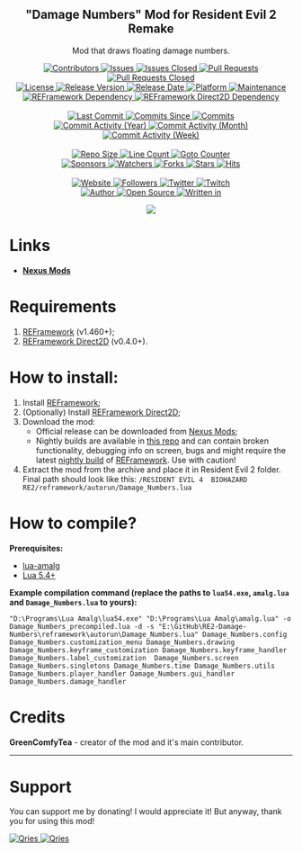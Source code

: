 <p align="center">
	<h2 align="center"><b>"Damage Numbers" Mod for Resident Evil 2 Remake</b></h2>
	<p align="center">Mod that draws floating damage numbers.</p>
</p>

<p align="center">
	<a href="https://github.com/greencomfytea/RE2-Damage-Numbers/graphs/contributors">
		<img alt="Contributors" src="https://custom-icon-badges.demolab.com/github/contributors/greencomfytea/RE2-Damage-Numbers?logo=person-add" />
	</a>
	<a href="https://github.com/greencomfytea/RE2-Damage-Numbers/issues">
		<img alt="Issues" src="https://custom-icon-badges.demolab.com/github/issues/greencomfytea/RE2-Damage-Numbers?logo=issue-opened" />
	</a>
	<a href="https://github.com/greencomfytea/RE2-Damage-Numbers/issues">
		<img alt="Issues Closed" src="https://custom-icon-badges.demolab.com/github/issues-closed/greencomfytea/RE2-Damage-Numbers?logo=issue-closed" />
	</a>
	<a href="https://github.com/greencomfytea/RE2-Damage-Numbers/pulls">
		<img alt="Pull Requests" src="https://custom-icon-badges.demolab.com/github/issues-pr/greencomfytea/RE2-Damage-Numbers?logo=git-pull-request" />
	</a>
	<a href="https://github.com/greencomfytea/RE2-Damage-Numbers/pulls">
		<img alt="Pull Requests Closed" src="https://custom-icon-badges.demolab.com/github/issues-pr-closed/greencomfytea/RE2-Damage-Numbers?logo=git-pull-request-closed" />
	</a>
	<br>
	<a href="https://github.com/greencomfytea/RE2-Damage-Numbers/blob/main/LICENSE">
		<img alt="License" src="https://custom-icon-badges.demolab.com/github/license/greencomfytea/RE2-Damage-Numbers?logo=law" />
	</a>
	<a href="https://github.com/greencomfytea/RE2-Damage-Numbers/releases">
		<img alt="Release Version" src="https://custom-icon-badges.demolab.com/github/v/release/greencomfytea/RE2-Damage-Numbers?logo=tag" />
	</a>
	<a href="https://github.com/greencomfytea/RE2-Damage-Numbers/releases">
		<img alt="Release Date" src="https://custom-icon-badges.demolab.com/github/release-date/greencomfytea/RE2-Damage-Numbers?logo=clock" />
	</a>
	<a href="">
		<img alt="Platform" src="https://custom-icon-badges.demolab.com/badge/platform-win%20%7C%20linux%20%7C%20steam%20deck-blue?logo=device-desktop" />
	</a>
	<a href="">
		<img alt="Maintenance" src="https://custom-icon-badges.demolab.com/maintenance/yes/2023?logo=tools" />
	</a>
	<br>
	<a href="https://www.nexusmods.com/residentevil42023/mods/12">
		<img alt="REFramework Dependency" src="https://custom-icon-badges.demolab.com/badge/dependency-REFramework%20v1.460%2B-green?logo=package-dependencies" />
	</a>
   	<a href="https://www.nexusmods.com/residentevil42023/mods/83">
		<img alt="REFramework Direct2D Dependency" src="https://custom-icon-badges.demolab.com/badge/dependency-REFramework%20Direct2D%20v0.4.0%2B-yellow?logo=package-dependencies" />
	</a>
	<br>
	<br>
	<a href="https://github.com/greencomfytea/RE2-Damage-Numbers/commits/main">
		<img alt="Last Commit" src="https://custom-icon-badges.demolab.com/github/last-commit/greencomfytea/RE2-Damage-Numbers?logo=git-commit" />
	</a>
	<a href="https://github.com/greencomfytea/RE2-Damage-Numbers/commits/main">
		<img alt="Commits Since" src="https://custom-icon-badges.demolab.com/github/commits-since/greencomfytea/RE2-Damage-Numbers/latest?logo=git-commit" />
	</a>
	<a href="https://github.com/greencomfytea/RE2-Damage-Numbers/commits/main">
		<img alt="Commits" src="https://custom-icon-badges.demolab.com/github/commit-activity/t/greencomfytea/RE2-Damage-Numbers?logo=git-commit" />
	</a>
	<br>
	<a href="https://github.com/greencomfytea/RE2-Damage-Numbers/graphs/commit-activity">
		<img alt="Commit Activity (Year)" src="https://custom-icon-badges.demolab.com/github/commit-activity/y/greencomfytea/RE2-Damage-Numbers?logo=pulse" />
	</a>
	<a href="https://github.com/greencomfytea/RE2-Damage-Numbers/graphs/commit-activity">
		<img alt="Commit Activity (Month)" src="https://custom-icon-badges.demolab.com/github/commit-activity/m/greencomfytea/RE2-Damage-Numbers?logo=pulse" />
	</a>
	<a href="https://github.com/greencomfytea/RE2-Damage-Numbers/graphs/commit-activity">
		<img alt="Commit Activity (Week)" src="https://custom-icon-badges.demolab.com/github/commit-activity/w/greencomfytea/RE2-Damage-Numbers?logo=pulse" />
	</a>
	<br>
	<br>
	<a href="">
		<img alt="Repo Size" src="https://custom-icon-badges.demolab.com/github/repo-size/greencomfytea/RE2-Damage-Numbers?logo=database" />
	</a>
	<a href="">
		<img alt="Line Count" src="https://sloc.xyz/github/greencomfytea/RE2-Damage-Numbers" />
	</a>
	<a href="">
		<img alt="Goto Counter" src="https://custom-icon-badges.demolab.com/github/search/greencomfytea/RE2-Damage-Numbers/goto?logo=git-compare" />
	</a>
	<br>
	<a href="https://github.com/sponsors/greencomfytea">
		<img alt="Sponsors" src="https://custom-icon-badges.demolab.com/github/sponsors/greencomfytea?logo=heart" />
	</a>
	<a href="https://github.com/GreenComfyTea/RE2-Damage-Numbers/watchers">
		<img alt="Watchers" src="https://custom-icon-badges.demolab.com/github/watchers/greencomfytea/RE2-Damage-Numbers?logo=eye" />
	</a>
	<a href="https://github.com/greencomfytea/RE2-Damage-Numbers/forks">
		<img alt="Forks" src="https://custom-icon-badges.demolab.com/github/forks/greencomfytea/RE2-Damage-Numbers?logo=repo-forked" />
	</a>
	<a href="https://github.com/greencomfytea/RE2-Damage-Numbers/stargazers">
		<img alt="Stars" src="https://custom-icon-badges.demolab.com/github/stars/greencomfytea/RE2-Damage-Numbers?logo=star" />
	</a>
	<a href="https://github.com/greencomfytea/RE2-Damage-Numbers/graphs/traffic">
		<img alt="Hits" src="https://custom-icon-badges.demolab.com/endpoint?url=https://hits.dwyl.com/greencomfytea/RE2-Damage-Numbers.json?color=blue&logo=eye" />
	</a>
	<br>
	<br>
	<a href="https://www.nexusmods.com/residentevil42023/mods/757">
		<img alt="Website" src="https://custom-icon-badges.demolab.com/website?down_color=red&down_message=down&up_color=brightgreen&up_message=up&logo=link&url=https://www.nexusmods.com/residentevil42023/mods/757" />
	</a>
	<a href="https://github.com/greencomfytea?tab=followers">
		<img alt="Followers" src="https://custom-icon-badges.demolab.com/github/followers/greencomfytea?logo=people" />
	</a>
	<a href="https://twitter.com/greencomfytea">
		<img alt="Twitter" src="https://img.shields.io/twitter/follow/greencomfytea?logo=twitter" />
	</a>
	<a href="https://www.twitch.tv/greencomfytea">
		<img alt="Twitch" src="https://img.shields.io/twitch/status/greencomfytea?logo=twitch" />
	</a>
	<br>
	<a href="https://github.com/greencomfytea">
		<img alt="Author" src="https://custom-icon-badges.demolab.com/badge/author-GreenComfyTea-green?logo=person" />
	</a>
	<a href="https://github.com/topics/open-source">
		<img alt="Open Source" src="https://img.shields.io/badge/open%20source-%20yes-brightgreen?logo=openvpn" />
	</a>
	<a href="https://cursey.github.io/reframework-book/index.html#lua-scripting">
		<img alt="Written in" src="https://custom-icon-badges.demolab.com/badge/written in-lua-000080?logo=terminal" />
	</a>
</p>

<p align="center">
	<a>
		<img align="center" src="https://user-images.githubusercontent.com/30152047/233308742-36664886-d310-4c1c-a0de-c4821dc6be5d.png" />
	</a>
</p>

# Links
* **[Nexus Mods](https://www.nexusmods.com/residentevil42023/mods/757)**

# Requirements
1. [REFramework](https://www.nexusmods.com/residentevil42023/mods/12) (v1.460+);
2. [REFramework Direct2D](https://www.nexusmods.com/residentevil42023/mods/83) (v0.4.0+).

# How to install:
1. Install [REFramework](https://www.nexusmods.com/residentevil42023/mods/12);
2. (Optionally) Install [REFramework Direct2D](https://www.nexusmods.com/residentevil42023/mods/83);
3. Download the mod:
    * Official release can be downloaded from [Nexus Mods](https://www.nexusmods.com/residentevil42023/mods/84);
    * Nightly builds are available in [this repo](https://github.com/GreenComfyTea/RE2-Health-Bars) and can contain broken functionality, debugging info on screen, bugs and might require the latest [nightly build](https://github.com/praydog/REFramework-nightly/releases) of [REFramework](https://www.nexusmods.com/residentevil42023/mods/12). Use with caution!
4. Extract the mod from the archive and place it in Resident Evil 2 folder. Final path should look like this: `/RESIDENT EVIL 4  BIOHAZARD RE2/reframework/autorun/Damage_Numbers.lua`

# How to compile?
**Prerequisites:**
+ [lua-amalg](https://github.com/siffiejoe/lua-amalg)    
+ [Lua 5.4+](https://www.lua.org/)  

**Example compilation command (replace the paths to `lua54.exe`, `amalg.lua` and `Damage_Numbers.lua` to yours):**

`"D:\Programs\Lua Amalg\lua54.exe" "D:\Programs\Lua Amalg\amalg.lua" -o Damage_Numbers_precompiled.lua -d -s "E:\GitHub\RE2-Damage-Numbers\reframework\autorun\Damage_Numbers.lua" Damage_Numbers.config Damage_Numbers.customization_menu Damage_Numbers.drawing Damage_Numbers.keyframe_customization Damage_Numbers.keyframe_handler Damage_Numbers.label_customization  Damage_Numbers.screen Damage_Numbers.singletons Damage_Numbers.time Damage_Numbers.utils Damage_Numbers.player_handler Damage_Numbers.gui_handler Damage_Numbers.damage_handler`

# Credits
**GreenComfyTea** - creator of the mod and it's main contributor.
  
***
# Support

You can support me by donating! I would appreciate it! But anyway, thank you for using this mod!

 <a href="https://streamelements.com/greencomfytea/tip">
  <img alt="Qries" src="https://panels.twitch.tv/panel-48897356-image-c6155d48-b689-4240-875c-f3141355cb56">
</a>
<a href="https://ko-fi.com/greencomfytea">
  <img alt="Qries" src="https://panels.twitch.tv/panel-48897356-image-c2fcf835-87e4-408e-81e8-790789c7acbc">
</a>

